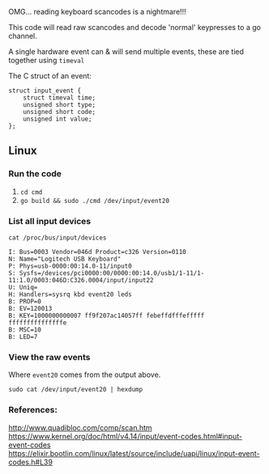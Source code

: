 OMG... reading keyboard scancodes is a nightmare!!!

This code will read raw scancodes and decode 'normal' keypresses to a go channel.

A single hardware event can & will send multiple events, these are tied together using `timeval`

The C struct of an event:
```
struct input_event {
	struct timeval time;
	unsigned short type;
	unsigned short code;
	unsigned int value;
};
```

## Linux

### Run the code

1. `cd cmd`
1. `go build && sudo ./cmd /dev/input/event20`

### List all input devices

`cat /proc/bus/input/devices`

```
I: Bus=0003 Vendor=046d Product=c326 Version=0110
N: Name="Logitech USB Keyboard"
P: Phys=usb-0000:00:14.0-11/input0
S: Sysfs=/devices/pci0000:00/0000:00:14.0/usb1/1-11/1-11:1.0/0003:046D:C326.0004/input/input22
U: Uniq=
H: Handlers=sysrq kbd event20 leds 
B: PROP=0
B: EV=120013
B: KEY=1000000000007 ff9f207ac14057ff febeffdfffefffff fffffffffffffffe
B: MSC=10
B: LED=7
```

### View the raw events

Where `event20` comes from the output above.

`sudo cat /dev/input/event20 | hexdump`

### References:
http://www.quadibloc.com/comp/scan.htm
https://www.kernel.org/doc/html/v4.14/input/event-codes.html#input-event-codes
https://elixir.bootlin.com/linux/latest/source/include/uapi/linux/input-event-codes.h#L39
